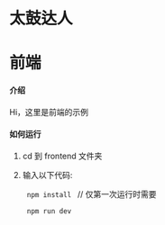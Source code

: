 # 太鼓达人

# 前端

#### 介绍
Hi，这里是前端的示例

#### 如何运行
1. cd 到 frontend 文件夹
2. 输入以下代码:

   <code> npm install </code>   // 仅第一次运行时需要

   <code> npm run dev </code>

